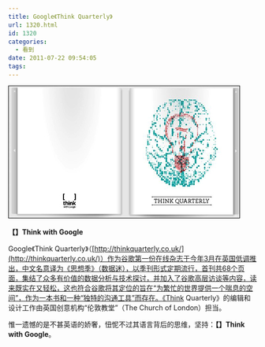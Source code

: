 ```yaml
---
title: Google《Think Quarterly》
url: 1320.html
id: 1320
categories:
  - 看到
date: 2011-07-22 09:54:05
tags:
---
```


![](/images/attachments/month_1107/o201172293337.jpg)  

**【】Think with Google**

  
Google《Think Quarterly》（[http://thinkquarterly.co.uk/](http://thinkquarterly.co.uk/)）作为谷歌第一份在线杂志于今年3月在英国低调推出，中文名意译为《思想季》（数据迷），以季刊形式定期流行，首刊共68个页面，集结了众多有价值的数据分析与技术探讨，并加入了谷歌高层访谈等内容，读来既实在又轻松，这也符合谷歌将其定位的旨在“为繁忙的世界提供一个喘息的空间”，作为一本书和一种“独特的沟通工具”而存在。《Think Quarterly》的编辑和设计工作由英国创意机构“伦敦教堂”（The Church of London）担当。  
  
惟一遗憾的是不甚英语的娇奢，忸怩不过其语言背后的思维，坚持：**【】Think with Google**。